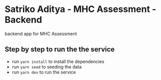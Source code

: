 # Satriko Aditya - MHC Assessment - Backend

backend app for MHC Assessment

## Step by step to run the the service

- run `yarn install` to install the dependencies
- run `yarn seed` to seeding the data
- run `yarn dev` to run the service
